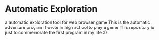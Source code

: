 # Automatic Exploration
a automatic exploration tool for web browser game
This is the automatic adventure program I wrote in high school to play a game
This repository is just to commemorate the first program in my life :D
